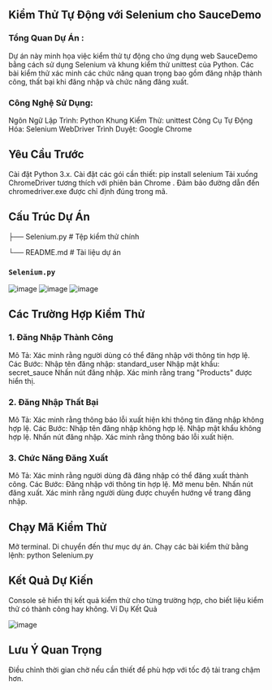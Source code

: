 ## Kiểm Thử Tự Động với Selenium cho SauceDemo

### Tổng Quan Dự Án :
Dự án này minh họa việc kiểm thử tự động cho ứng dụng web SauceDemo bằng cách sử dụng Selenium và khung kiểm thử unittest của Python. Các bài kiểm thử xác minh các chức năng quan trọng bao gồm đăng nhập thành công, thất bại khi đăng nhập và chức năng đăng xuất.

### Công Nghệ Sử Dụng:

Ngôn Ngữ Lập Trình: Python
Khung Kiểm Thử: unittest
Công Cụ Tự Động Hóa: Selenium WebDriver
Trình Duyệt: Google Chrome

## Yêu Cầu Trước

Cài đặt Python 3.x.
Cài đặt các gói cần thiết:
pip install selenium
Tải xuống ChromeDriver tương thích với phiên bản Chrome .
Đảm bảo đường dẫn đến chromedriver.exe được chỉ định đúng trong mã.
## Cấu Trúc Dự Án

├── Selenium.py  # Tệp kiểm thử chính

└── README.md    # Tài liệu dự án

### `Selenium.py`

![image](https://github.com/user-attachments/assets/3ce84304-7041-4cce-8728-2e7731e647e1)
![image](https://github.com/user-attachments/assets/cfb82645-d71f-4b95-aeae-4c1b8841dab3)
![image](https://github.com/user-attachments/assets/6f876e16-ffdc-436f-bfff-6210efe96f52)

## Các Trường Hợp Kiểm Thử

### 1. Đăng Nhập Thành Công
Mô Tả: Xác minh rằng người dùng có thể đăng nhập với thông tin hợp lệ.
Các Bước:
Nhập tên đăng nhập: standard_user
Nhập mật khẩu: secret_sauce
Nhấn nút đăng nhập.
Xác minh rằng trang "Products" được hiển thị.

### 2. Đăng Nhập Thất Bại
Mô Tả: Xác minh rằng thông báo lỗi xuất hiện khi thông tin đăng nhập không hợp lệ.
Các Bước:
Nhập tên đăng nhập không hợp lệ.
Nhập mật khẩu không hợp lệ.
Nhấn nút đăng nhập.
Xác minh rằng thông báo lỗi xuất hiện.

### 3. Chức Năng Đăng Xuất
Mô Tả: Xác minh rằng người dùng đã đăng nhập có thể đăng xuất thành công.
Các Bước:
Đăng nhập với thông tin hợp lệ.
Mở menu bên.
Nhấn nút đăng xuất.
Xác minh rằng người dùng được chuyển hướng về trang đăng nhập.

## Chạy Mã Kiểm Thử
Mở terminal.
Di chuyển đến thư mục dự án.
Chạy các bài kiểm thử bằng lệnh:
python Selenium.py

## Kết Quả Dự Kiến
Console sẽ hiển thị kết quả kiểm thử cho từng trường hợp, cho biết liệu kiểm thử có thành công hay không.
Ví Dụ Kết Quả

![image](https://github.com/user-attachments/assets/a4c22b1b-d135-48e0-aeef-5397e2207020)

## Lưu Ý Quan Trọng
Điều chỉnh thời gian chờ nếu cần thiết để phù hợp với tốc độ tải trang chậm hơn.




